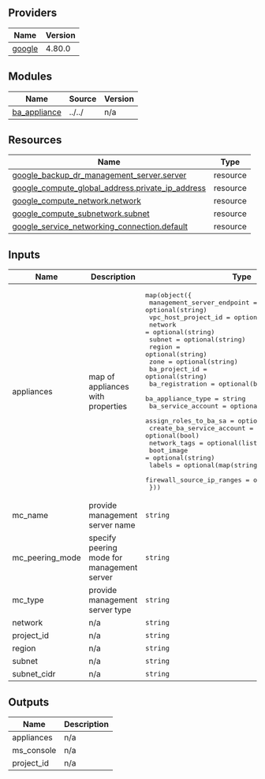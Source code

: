 ## Providers

| Name | Version |
|------|---------|
| <a name="provider_google"></a> [google](#provider\_google) | 4.80.0 |

## Modules

| Name | Source | Version |
|------|--------|---------|
| <a name="module_ba_appliance"></a> [ba\_appliance](#module\_ba\_appliance) | ../../ | n/a |

## Resources

| Name | Type |
|------|------|
| [google_backup_dr_management_server.server](https://registry.terraform.io/providers/hashicorp/google-beta/latest/docs/resources/backup_dr_management_server) | resource |
| [google_compute_global_address.private_ip_address](https://registry.terraform.io/providers/hashicorp/google-beta/latest/docs/resources/compute_global_address) | resource |
| [google_compute_network.network](https://registry.terraform.io/providers/hashicorp/google-beta/latest/docs/resources/compute_network) | resource |
| [google_compute_subnetwork.subnet](https://registry.terraform.io/providers/hashicorp/google-beta/latest/docs/resources/compute_subnetwork) | resource |
| [google_service_networking_connection.default](https://registry.terraform.io/providers/hashicorp/google-beta/latest/docs/resources/service_networking_connection) | resource |

<!-- BEGINNING OF PRE-COMMIT-TERRAFORM DOCS HOOK -->
## Inputs

| Name | Description | Type | Default | Required |
|------|-------------|------|---------|:--------:|
| appliances | map of appliances with properties | <pre>map(object({<br>    management_server_endpoint = optional(string)<br>    vpc_host_project_id        = optional(string)<br>    network                    = optional(string)<br>    subnet                     = optional(string)<br>    region                     = optional(string)<br>    zone                       = optional(string)<br>    ba_project_id              = optional(string)<br>    ba_registration            = optional(bool)<br>    ba_appliance_type          = string<br>    ba_service_account         = optional(string)<br>    assign_roles_to_ba_sa      = optional(bool)<br>    create_ba_service_account  = optional(bool)<br>    network_tags               = optional(list(string))<br>    boot_image                 = optional(string)<br>    labels                     = optional(map(string))<br>    firewall_source_ip_ranges  = optional(list(string))<br>  }))</pre> | `{}` | no |
| mc\_name | provide management server name | `string` | `"ms-console"` | no |
| mc\_peering\_mode | specify peering mode for management server | `string` | `"PRIVATE_SERVICE_ACCESS"` | no |
| mc\_type | provide management server type | `string` | `"BACKUP_RESTORE"` | no |
| network | n/a | `string` | `"custom-network"` | no |
| project\_id | n/a | `string` | n/a | yes |
| region | n/a | `string` | n/a | yes |
| subnet | n/a | `string` | `"custom-network"` | no |
| subnet\_cidr | n/a | `string` | `"10.20.0.0/16"` | no |

## Outputs

| Name | Description |
|------|-------------|
| appliances | n/a |
| ms\_console | n/a |
| project\_id | n/a |

<!-- END OF PRE-COMMIT-TERRAFORM DOCS HOOK -->
